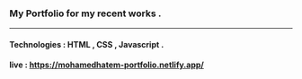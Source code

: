 ### My Portfolio for my recent works .
---
#### Technologies : HTML , CSS , Javascript .
#### live : https://mohamedhatem-portfolio.netlify.app/
